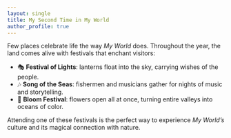 ```yaml
---
layout: single
title: My Second Time in My World
author_profile: true
---
```


Few places celebrate life the way *My World* does. Throughout the year, the land comes alive with festivals that enchant visitors:  

- 🎭 **Festival of Lights**: lanterns float into the sky, carrying wishes of the people.  
- 🎶 **Song of the Seas**: fishermen and musicians gather for nights of music and storytelling.  
- 🌸 **Bloom Festival**: flowers open all at once, turning entire valleys into oceans of color.  

Attending one of these festivals is the perfect way to experience *My World’s* culture and its magical connection with nature.  